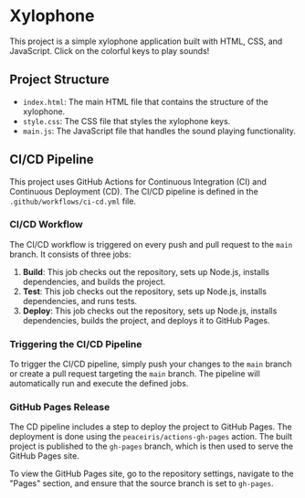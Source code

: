 # Xylophone

This project is a simple xylophone application built with HTML, CSS, and JavaScript. Click on the colorful keys to play sounds!

## Project Structure

- `index.html`: The main HTML file that contains the structure of the xylophone.
- `style.css`: The CSS file that styles the xylophone keys.
- `main.js`: The JavaScript file that handles the sound playing functionality.

## CI/CD Pipeline

This project uses GitHub Actions for Continuous Integration (CI) and Continuous Deployment (CD). The CI/CD pipeline is defined in the `.github/workflows/ci-cd.yml` file.

### CI/CD Workflow

The CI/CD workflow is triggered on every push and pull request to the `main` branch. It consists of three jobs:

1. **Build**: This job checks out the repository, sets up Node.js, installs dependencies, and builds the project.
2. **Test**: This job checks out the repository, sets up Node.js, installs dependencies, and runs tests.
3. **Deploy**: This job checks out the repository, sets up Node.js, installs dependencies, builds the project, and deploys it to GitHub Pages.

### Triggering the CI/CD Pipeline

To trigger the CI/CD pipeline, simply push your changes to the `main` branch or create a pull request targeting the `main` branch. The pipeline will automatically run and execute the defined jobs.

### GitHub Pages Release

The CD pipeline includes a step to deploy the project to GitHub Pages. The deployment is done using the `peaceiris/actions-gh-pages` action. The built project is published to the `gh-pages` branch, which is then used to serve the GitHub Pages site.

To view the GitHub Pages site, go to the repository settings, navigate to the "Pages" section, and ensure that the source branch is set to `gh-pages`. 
